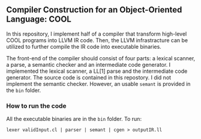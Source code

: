 ## Compiler Construction for an Object-Oriented Language: COOL
In this repository, I implement half of a compiler that transform high-level COOL programs into LLVM IR code. Then, the LLVM infrastracture can be utilized to further compile the IR code into executable binaries.

The front-end of the compiler should consist of four parts: a lexical scanner, a parse, a semantic checker and an intermediate code generator. I implemented the lexical scanner, a LL[1] parse and the intermediate code generator. The source code is contained in this repostory. I did not implement the semantic checker. However, an usable `semant` is provided in the `bin` folder.

### How to run the code
All the executable binaries are in the `bin` folder. To run:
```
lexer validInput.cl | parser | semant | cgen > outputIR.ll
```